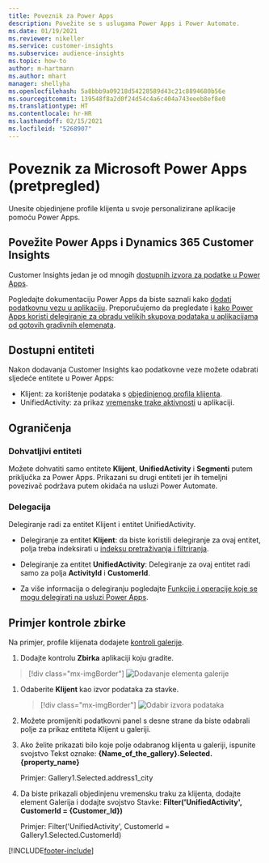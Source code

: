 ```yaml
---
title: Poveznik za Power Apps
description: Povežite se s uslugama Power Apps i Power Automate.
ms.date: 01/19/2021
ms.reviewer: nikeller
ms.service: customer-insights
ms.subservice: audience-insights
ms.topic: how-to
author: m-hartmann
ms.author: mhart
manager: shellyha
ms.openlocfilehash: 5a8bbb9a09218d54228589d43c21c8894680b56e
ms.sourcegitcommit: 139548f8a2d0f24d54c4a6c404a743eeeb8ef8e0
ms.translationtype: HT
ms.contentlocale: hr-HR
ms.lasthandoff: 02/15/2021
ms.locfileid: "5268907"
---
```

# <a name="microsoft-power-apps-connector-preview"></a>Poveznik za Microsoft Power Apps (pretpregled)

Unesite objedinjene profile klijenta u svoje personalizirane aplikacije pomoću Power Apps.

## <a name="connect-power-apps-and-dynamics-365-customer-insights"></a>Povežite Power Apps i Dynamics 365 Customer Insights

Customer Insights jedan je od mnogih [dostupnih izvora za podatke u Power Apps](https://docs.microsoft.com/powerapps/maker/canvas-apps/working-with-data-sources).

Pogledajte dokumentaciju Power Apps da biste saznali kako [dodati podatkovnu vezu u aplikaciju](https://docs.microsoft.com/powerapps/maker/canvas-apps/add-data-connection). Preporučujemo da pregledate i [kako Power Apps koristi delegiranje za obradu velikih skupova podataka u aplikacijama od gotovih gradivnih elemenata](https://docs.microsoft.com/powerapps/maker/canvas-apps/delegation-overview).

## <a name="available-entities"></a>Dostupni entiteti

Nakon dodavanja Customer Insights kao podatkovne veze možete odabrati sljedeće entitete u Power Apps:

- Klijent: za korištenje podataka s [objedinjenog profila klijenta](customer-profiles.md).
- UnifiedActivity: za prikaz [vremenske trake aktivnosti](activities.md) u aplikaciji.

## <a name="limitations"></a>Ograničenja

### <a name="retrievable-entities"></a>Dohvatljivi entiteti

Možete dohvatiti samo entitete **Klijent**, **UnifiedActivity** i **Segmenti** putem priključka za Power Apps. Prikazani su drugi entiteti jer ih temeljni povezivač podržava putem okidača na usluzi Power Automate.  

### <a name="delegation"></a>Delegacija

Delegiranje radi za entitet Klijent i entitet UnifiedActivity. 

- Delegiranje za entitet **Klijent**: da biste koristili delegiranje za ovaj entitet, polja treba indeksirati u [indeksu pretraživanja i filtriranja](search-filter-index.md).  

- Delegiranje za entitet **UnifiedActivity**: Delegiranje za ovaj entitet radi samo za polja **ActivityId** i **CustomerId**.  

- Za više informacija o delegiranju pogledajte [Funkcije i operacije koje se mogu delegirati na usluzi Power Apps](https://docs.microsoft.com/connectors/commondataservice/#power-apps-delegable-functions-and-operations-for-the-cds-for-apps). 

## <a name="example-gallery-control"></a>Primjer kontrole zbirke

Na primjer, profile klijenata dodajete [kontroli galerije](https://docs.microsoft.com/powerapps/maker/canvas-apps/add-gallery).

1. Dodajte kontrolu **Zbirka** aplikaciji koju gradite.

> [!div class="mx-imgBorder"]
> ![Dodavanje elementa galerije](media/connector-powerapps9.png "Dodavanje elementa galerije")

1. Odaberite **Klijent** kao izvor podataka za stavke.

    > [!div class="mx-imgBorder"]
    > ![Odabir izvora podataka](media/choose-datasource-powerapps.png "Odabir izvora podataka")

1. Možete promijeniti podatkovni panel s desne strane da biste odabrali polje za prikaz entiteta Klijent u galeriji.

1. Ako želite prikazati bilo koje polje odabranog klijenta u galeriji, ispunite svojstvo Tekst oznake:  **{Name_of_the_gallery}.Selected.{property_name}**

    Primjer: Gallery1.Selected.address1_city

1. Da biste prikazali objedinjenu vremensku traku za klijenta, dodajte element Galerija i dodajte svojstvo Stavke: **Filter('UnifiedActivity', CustomerId = {Customer_Id})**

    Primjer: Filter('UnifiedActivity', CustomerId = Gallery1.Selected.CustomerId)


[!INCLUDE[footer-include](../includes/footer-banner.md)]